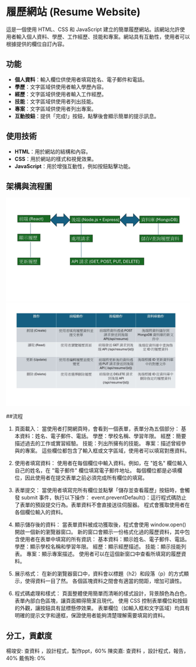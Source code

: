 # 履歷網站 (Resume Website)

這是一個使用 HTML、CSS 和 JavaScript 建立的簡單履歷網站。該網站允許使用者輸入個人資料、學歷、工作經歷、技能和專案。網站具有互動性，使用者可以根據提供的欄位自訂內容。

## 功能

- **個人資料**：輸入欄位供使用者填寫姓名、電子郵件和電話。
- **學歷**：文字區域供使用者輸入學歷內容。
- **經歷**：文字區域供使用者輸入工作經歷。
- **技能**：文字區域供使用者列出技能。
- **專案**：文字區域供使用者列出專案。
- **互動按鈕**：提供「完成!」按鈕，點擊後會顯示簡單的提示訊息。

## 使用技術

- **HTML**：用於網站的結構和內容。
- **CSS**：用於網站的樣式和視覺效果。
- **JavaScript**：用於增強互動性，例如按鈕點擊功能。



## 架構與流程圖
![image](frontend/簡報1.jpg)
![image](frontend/簡報2.jpg)

##流程
1. 頁面載入：
當使用者打開網頁時，會看到一個表單，表單分為五個部分：
基本資料：姓名、電子郵件、電話。
學歷：學校名稱、學習年限。
經歷：簡要描述過去的工作或實習經驗。
技能：列出所擁有的技能。
專案：描述曾經參與的專案。
這些欄位都包含了輸入框或文字區域，使用者可以填寫對應資料。

2. 使用者填寫資料：
使用者在每個欄位中輸入資料。例如，在 "姓名" 欄位輸入自己的姓名，在 "電子郵件" 欄位填寫電子郵件地址。
每個欄位都是必填欄位，因此使用者在提交表單之前必須完成所有欄位的填寫。
3. 表單提交：
當使用者填寫完所有欄位並點擊「儲存並查看履歷」按鈕時，會觸發 submit 事件，執行以下操作：
event.preventDefault()：這行程式碼防止了表單的預設提交行為。表單資料不會直接送往伺服器。
程式會獲取使用者在各個欄位輸入的資料。
4. 顯示儲存後的資料：
當表單資料被成功獲取後，程式會使用 window.open() 開啟一個新的瀏覽器窗口。
新的窗口會顯示一份格式化過的履歷資料，其中包含使用者在表單中填寫的所有資訊：
基本資料：顯示姓名、電子郵件、電話。
學歷：顯示學校名稱和學習年限。
經歷：顯示經歷描述。
技能：顯示技能列表。
專案：顯示專案描述。
使用者可以在這個新窗口中查看所填寫的履歷資料。

5. 展示格式：
在新的瀏覽器窗口中，資料會以標題（h2）和段落（p）的方式顯示，使得資料一目了然。
各個區塊資料之間會有適當的間距，增加可讀性。
6. 程式碼處理和樣式：
頁面整體使用簡單而清晰的樣式設計，背景顏色為白色，表單內部白色區塊，讓頁面顯得簡潔且現代。
使用 CSS 控制表單欄位和按鈕的外觀，讓按鈕具有鼠標懸停效果。
表單欄位（如輸入框和文字區域）均具有明確的提示文字和邊框，保證使用者能夠清楚理解需要填寫的資料。

## 分工，貢獻度
楊竣安: 查資料 ，設計程式，製作ppt，60%
陳奕嘉: 查資料 ，設計程式，報告，40%
戴侑玲: 0%
